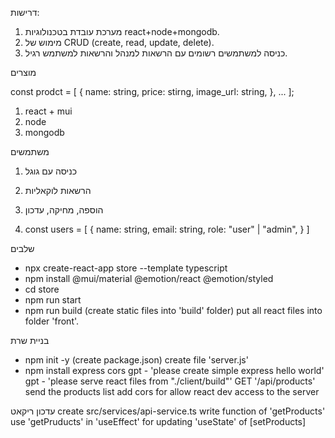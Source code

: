 דרישות:
1. מערכת עובדת בטכנולוגיות react+node+mongodb.
2. מימוש של CRUD (create, read, update, delete).
3. כניסה למשתמשים רשומים עם הרשאות למנהל והרשאות למשתמש רגיל.

מוצרים

const prodct = [
    {
        name: string,
        price: stirng,
        image_url: string,
    },
    ...
];

1. react + mui
2. node
3. mongodb

משתמשים
1. כניסה עם גוגל
2. הרשאות לוקאליות
3. הוספה, מחיקה, עדכון

4. const users = [
    {
        name: string,
        email: string,
        role: "user" | "admin",
    }
]


שלבים
- npx create-react-app store --template typescript
- npm install @mui/material @emotion/react @emotion/styled
- cd store
- npm run start
- npm run build (create static files into 'build' folder)
put all react files into folder 'front'. 

בניית שרת
- npm init -y (create package.json)
create file 'server.js'
- npm install express cors 
gpt - 'please create simple express hello world'
gpt - 'please serve react files from "./client/build"'
GET '/api/products' send the products list
add cors for allow react dev access to the server

עדכון ריקאט
create src/services/api-service.ts
write function of 'getProducts'
use 'getPruducts' in 'useEffect' for updating 'useState' of [setProducts] 


